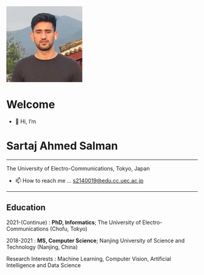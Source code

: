                    
<img src="77585189.jpg" width="200">

# Welcome 

- 👋 Hi, I’m 

Sartaj Ahmed Salman 
============

-------------------     ----------------------------
The University of Electro-Communications, Tokyo, Japan                   

- 📫 How to reach me ...  s2140019@edu.cc.uec.ac.jp

-------------------     ----------------------------

Education
---------

2021-(Continue)
:   **PhD, Informatics**; The University of Electro-Communications (Chofu, Tokyo)

2018-2021
:   **MS, Computer Science**; Nanjing University of Science and Technology (Nanjing, China)

Research Interests 
: Machine Learning, Computer Vision, Artificial Intelligence and Data Science



<!---
sartajbalti/sartajbalti is a ✨ special ✨ repository because its `README.md` (this file) appears on your GitHub profile.
You can click the Preview link to take a look at your changes.
--->
